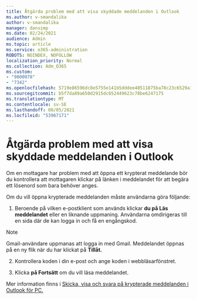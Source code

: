 ```yaml
---
title: Åtgärda problem med att visa skyddade meddelanden i Outlook
ms.author: v-smandalika
author: v-smandalika
manager: dansimp
ms.date: 02/24/2021
audience: Admin
ms.topic: article
ms.service: o365-administration
ROBOTS: NOINDEX, NOFOLLOW
localization_priority: Normal
ms.collection: Adm_O365
ms.custom:
- "9000078"
- "7342"
ms.openlocfilehash: 5719e86596dc8e5755e141b5dddee40511875ba78c23c6529a131e9cab118fc8
ms.sourcegitcommit: b5f7da89a650d2915dc652449623c78be6247175
ms.translationtype: MT
ms.contentlocale: sv-SE
ms.lasthandoff: 08/05/2021
ms.locfileid: "53967171"
---
```

# <a name="fix-problem-of-viewing-protected-message-in-outlook"></a>Åtgärda problem med att visa skyddade meddelanden i Outlook

Om en mottagare har problem med att öppna ett krypterat meddelande bör du kontrollera att mottagaren klickar på länken i meddelandet för att begära ett lösenord som bara behöver anges.

Om du vill öppna krypterade meddelanden måste användarna göra följande:

1. Beroende på vilken e-postklient som används klickar **du på Läs meddelandet** eller en liknande uppmaning. Användarna omdirigeras till en sida där de kan logga in och få en engångskod.

> [!NOTE]
> Gmail-användare uppmanas att logga in med Gmail. Meddelandet öppnas på en ny flik när du har klickat på **Tillåt.**

2. Kontrollera koden i din e-post och ange koden i webbläsarfönstret.

3. Klicka **på Fortsätt** om du vill läsa meddelandet.

Mer information finns i [Skicka, visa och svara på krypterade meddelanden i Outlook för PC.](https://support.microsoft.com/topic/send-view-and-reply-to-encrypted-messages-in-outlook-for-pc-eaa43495-9bbb-4fca-922a-df90dee51980)


